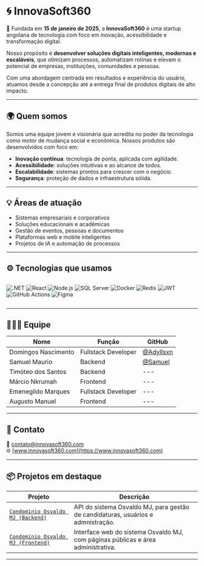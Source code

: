 # 🌀 InnovaSoft360

🚀 Fundada em **15 de janeiro de 2025**, a **InnovaSoft360** é uma startup angolana de tecnologia com foco em inovação, acessibilidade e transformação digital.

Nosso propósito é **desenvolver soluções digitais inteligentes, modernas e escaláveis**, que otimizam processos, automatizam rotinas e elevam o potencial de empresas, instituições, comunidades e pessoas.

Com uma abordagem centrada em resultados e experiência do usuário, atuamos desde a concepção até a entrega final de produtos digitais de alto impacto.

---

## 🌍 Quem somos

Somos uma equipe jovem e visionária que acredita no poder da tecnologia como motor de mudança social e econômica. Nossos produtos são desenvolvidos com foco em:

- **Inovação contínua**: tecnologia de ponta, aplicada com agilidade.
- **Acessibilidade**: soluções intuitivas e ao alcance de todos.
- **Escalabilidade**: sistemas prontos para crescer com o negócio.
- **Segurança**: proteção de dados e infraestrutura sólida.

---

## 💡 Áreas de atuação

- Sistemas empresariais e corporativos
- Soluções educacionais e acadêmicas
- Gestão de eventos, pessoas e documentos
- Plataformas web e mobile inteligentes
- Projetos de IA e automação de processos

---

## ⚙️ Tecnologias que usamos

<div style="display: flex; gap: 10px; flex-wrap: wrap">

![.NET](https://img.shields.io/badge/.NET-512BD4?style=for-the-badge&logo=dotnet&logoColor=white)
![React](https://img.shields.io/badge/React-61DAFB?style=for-the-badge&logo=react&logoColor=black)
![Node.js](https://img.shields.io/badge/Node.js-339933?style=for-the-badge&logo=nodedotjs&logoColor=white)
![SQL Server](https://img.shields.io/badge/SQL_Server-CC2927?style=for-the-badge&logo=microsoftsqlserver&logoColor=white)
![Docker](https://img.shields.io/badge/Docker-2496ED?style=for-the-badge&logo=docker&logoColor=white)
![Redis](https://img.shields.io/badge/Redis-DC382D?style=for-the-badge&logo=redis&logoColor=white)
![JWT](https://img.shields.io/badge/JWT-000000?style=for-the-badge&logo=jsonwebtokens&logoColor=white)
![GitHub Actions](https://img.shields.io/badge/GitHub_Actions-2088FF?style=for-the-badge&logo=githubactions&logoColor=white)
![Figma](https://img.shields.io/badge/Figma-F24E1E?style=for-the-badge&logo=figma&logoColor=white)

</div>

---

## 🧑‍🤝‍🧑 Equipe

| Nome                | Função                | GitHub                         |
|---------------------|------------------------|--------------------------------|
| Domingos Nascimento | Fullstack Developer  | [@Adyllsxn](https://github.com/Adyllsxn) |
| Samuel Maurio       | Backend  | [@Samuel](https://github.com/SamuelMauricio390) |
| Timóteo dos Santos  | Backend  |---|
| Márcio Nkrumah      | Frontend  |---|
| Emenegildo Marques  | Fullstack Developer  |---|
| Augusto Manuel      | Frontend   |---|

---


## 💼 Contato

📧 contato@innovasoft360.com  
🌐 [www.innovasoft360.com](https://www.innovasoft360.com)

---

## 📦 Projetos em destaque

| Projeto | Descrição |
|--------|-----------|
| [`Condomínio Osvaldo MJ (Backend)`](https://github.com/InnovaSoft360/condominio-osvaldo-mj-backend) | API do sistema Osvaldo MJ, para gestão de candidaturas, usuários e admnistração. |
| [`Condomínio Osvaldo MJ (Frontend)`](https://github.com/InnovaSoft360/condominio-osvaldo-mj-frontend) | Interface web do sistema Osvaldo MJ, com páginas públicas e área administrativa. |

---
